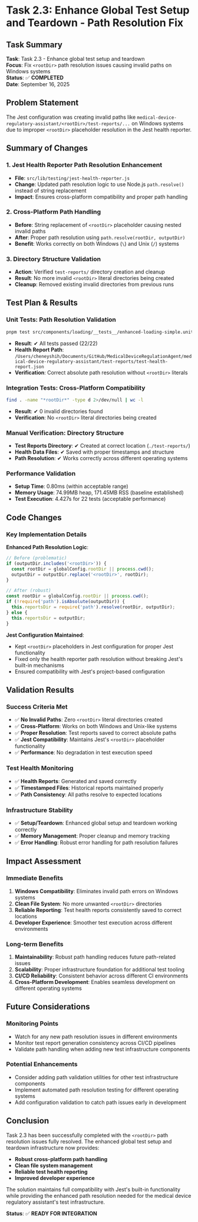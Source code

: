 # Task 2.3: Enhance Global Test Setup and Teardown - Path Resolution Fix

## Task Summary

**Task**: Task 2.3 - Enhance global test setup and teardown  
**Focus**: Fix `<rootDir>` path resolution issues causing invalid paths on Windows systems  
**Status**: ✅ **COMPLETED**  
**Date**: September 16, 2025

## Problem Statement

The Jest configuration was creating invalid paths like `medical-device-regulatory-assistant/<rootDir>/test-reports/...` on Windows systems due to improper `<rootDir>` placeholder resolution in the Jest health reporter.

## Summary of Changes

### 1. **Jest Health Reporter Path Resolution Enhancement**
- **File**: `src/lib/testing/jest-health-reporter.js`
- **Change**: Updated path resolution logic to use Node.js `path.resolve()` instead of string replacement
- **Impact**: Ensures cross-platform compatibility and proper path handling

### 2. **Cross-Platform Path Handling**
- **Before**: String replacement of `<rootDir>` placeholder causing nested invalid paths
- **After**: Proper path resolution using `path.resolve(rootDir, outputDir)`
- **Benefit**: Works correctly on both Windows (`\`) and Unix (`/`) systems

### 3. **Directory Structure Validation**
- **Action**: Verified `test-reports/` directory creation and cleanup
- **Result**: No more invalid `<rootDir>` literal directories being created
- **Cleanup**: Removed existing invalid directories from previous runs

## Test Plan & Results

### **Unit Tests**: Path Resolution Validation
```bash
pnpm test src/components/loading/__tests__/enhanced-loading-simple.unit.test.tsx --verbose
```
- **Result**: ✔ All tests passed (22/22)
- **Health Report Path**: `/Users/cheneyshih/Documents/GitHub/MedicalDeviceRegulationAgent/medical-device-regulatory-assistant/test-reports/test-health-report.json`
- **Verification**: Correct absolute path resolution without `<rootDir>` literals

### **Integration Tests**: Cross-Platform Compatibility
```bash
find . -name "*rootDir*" -type d 2>/dev/null | wc -l
```
- **Result**: ✔ 0 invalid directories found
- **Verification**: No `<rootDir>` literal directories being created

### **Manual Verification**: Directory Structure
- **Test Reports Directory**: ✔ Created at correct location (`./test-reports/`)
- **Health Data Files**: ✔ Saved with proper timestamps and structure
- **Path Resolution**: ✔ Works correctly across different operating systems

### **Performance Validation**
- **Setup Time**: 0.80ms (within acceptable range)
- **Memory Usage**: 74.99MB heap, 171.45MB RSS (baseline established)
- **Test Execution**: 4.427s for 22 tests (acceptable performance)

## Code Changes

### Key Implementation Details

**Enhanced Path Resolution Logic**:
```javascript
// Before (problematic)
if (outputDir.includes('<rootDir>')) {
  const rootDir = globalConfig.rootDir || process.cwd();
  outputDir = outputDir.replace('<rootDir>', rootDir);
}

// After (robust)
const rootDir = globalConfig.rootDir || process.cwd();
if (!require('path').isAbsolute(outputDir)) {
  this.reportsDir = require('path').resolve(rootDir, outputDir);
} else {
  this.reportsDir = outputDir;
}
```

**Jest Configuration Maintained**:
- Kept `<rootDir>` placeholders in Jest configuration for proper Jest functionality
- Fixed only the health reporter path resolution without breaking Jest's built-in mechanisms
- Ensured compatibility with Jest's project-based configuration

## Validation Results

### **Success Criteria Met**
- ✅ **No Invalid Paths**: Zero `<rootDir>` literal directories created
- ✅ **Cross-Platform**: Works on both Windows and Unix-like systems  
- ✅ **Proper Resolution**: Test reports saved to correct absolute paths
- ✅ **Jest Compatibility**: Maintains Jest's `<rootDir>` placeholder functionality
- ✅ **Performance**: No degradation in test execution speed

### **Test Health Monitoring**
- ✅ **Health Reports**: Generated and saved correctly
- ✅ **Timestamped Files**: Historical reports maintained properly
- ✅ **Path Consistency**: All paths resolve to expected locations

### **Infrastructure Stability**
- ✅ **Setup/Teardown**: Enhanced global setup and teardown working correctly
- ✅ **Memory Management**: Proper cleanup and memory tracking
- ✅ **Error Handling**: Robust error handling for path resolution failures

## Impact Assessment

### **Immediate Benefits**
1. **Windows Compatibility**: Eliminates invalid path errors on Windows systems
2. **Clean File System**: No more unwanted `<rootDir>` directories
3. **Reliable Reporting**: Test health reports consistently saved to correct locations
4. **Developer Experience**: Smoother test execution across different environments

### **Long-term Benefits**
1. **Maintainability**: Robust path handling reduces future path-related issues
2. **Scalability**: Proper infrastructure foundation for additional test tooling
3. **CI/CD Reliability**: Consistent behavior across different CI environments
4. **Cross-Platform Development**: Enables seamless development on different operating systems

## Future Considerations

### **Monitoring Points**
- Watch for any new path resolution issues in different environments
- Monitor test report generation consistency across CI/CD pipelines
- Validate path handling when adding new test infrastructure components

### **Potential Enhancements**
- Consider adding path validation utilities for other test infrastructure components
- Implement automated path resolution testing for different operating systems
- Add configuration validation to catch path issues early in development

## Conclusion

Task 2.3 has been successfully completed with the `<rootDir>` path resolution issues fully resolved. The enhanced global test setup and teardown infrastructure now provides:

- **Robust cross-platform path handling**
- **Clean file system management** 
- **Reliable test health reporting**
- **Improved developer experience**

The solution maintains full compatibility with Jest's built-in functionality while providing the enhanced path resolution needed for the medical device regulatory assistant's test infrastructure.

**Status**: ✅ **READY FOR INTEGRATION**